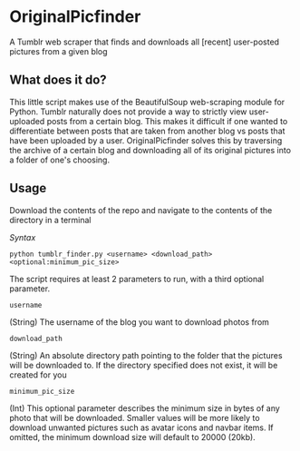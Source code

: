 # OriginalPicfinder
A Tumblr web scraper that finds and downloads all [recent] user-posted pictures from a given blog

## What does it do?
This little script makes use of the BeautifulSoup web-scraping module for Python. Tumblr naturally does not provide a way to strictly view user-uploaded posts from a certain blog. This makes it difficult if one wanted to differentiate between posts that are taken from another blog vs posts that have been uploaded by a user. OriginalPicfinder solves this by traversing the archive of a certain blog and downloading all of its original pictures into a folder of one's choosing.

## Usage
Download the contents of the repo and navigate to the contents of the directory in a terminal

*Syntax*
```
python tumblr_finder.py <username> <download_path> <optional:minimum_pic_size>
```

The script requires at least 2 parameters to run, with a third optional parameter.

```
username
```
(String) The username of the blog you want to download photos from
```
download_path
``` 
(String) An absolute directory path pointing to the folder that the pictures will be downloaded to. If the directory specified does not exist, it will be created for you
```
minimum_pic_size
``` 
(Int) This optional parameter describes the minimum size in bytes of any photo that will be downloaded. Smaller values will be more likely to download unwanted pictures such as avatar icons and navbar items. If omitted, the minimum download size will default to 20000 (20kb). 

